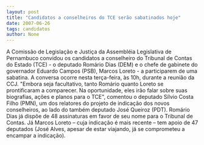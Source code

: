 ```yaml
---
layout: post
title: "Candidatos a conselheiros do TCE serão sabatinados hoje"
date: 2007-06-26
tags: candidatos
author: None
---
```

A Comiss&atilde;o de Legisla&ccedil;&atilde;o e Justi&ccedil;a da Assembl&eacute;ia Legislativa de Pernambuco convidou os candidatos a conselheiro do Tribunal de Contas do Estado (TCE) - o deputado Rom&aacute;rio Dias (DEM) e o chefe de gabinete do governador Eduardo Campos (PSB), Marcos Loreto - a participarem de uma sabatina. A conversa ocorre nesta ter&ccedil;a-feira, &agrave;s 10h, durante a reuni&atilde;o da CCJ.
&quot;Embora seja facultativo, tanto Rom&aacute;rio quanto Loreto se prontificaram a comparecer. Na oportunidade, eles ir&atilde;o falar sobre suas biografias, a&ccedil;&otilde;es e planos para o TCE&quot;, comentou o deputado S&iacute;lvio Costa Filho (PMN), um dos relatores do projeto de indica&ccedil;&atilde;o dos novos conselheiros, ao lado do tamb&eacute;m deputado Jos&eacute; Queiroz (PDT).
Rom&aacute;rio Dias j&aacute; disp&otilde;e de 48 assinaturas em favor de seu nome para o Tribunal de Contas. J&aacute; Marcos Loreto &ndash; cuja indica&ccedil;&atilde;o &eacute; mais recente &ndash; tem apoio de 47 deputados (Jos&eacute; Alves, apesar de estar viajando, j&aacute; se comprometeu a encampar a indica&ccedil;&atilde;o). 